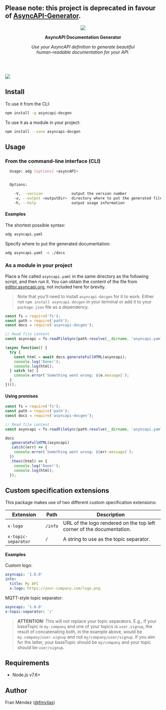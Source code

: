 ## Please note: this project is deprecated in favour of [AsyncAPI-Generator](https://github.com/asyncapi/generator).

<p align="center"><img src="logo.png"></p>
<p align="center">
  <strong>AsyncAPI Documentation Generator</strong>
</p>
<p align="center">
  <em>Use your AsyncAPI definition to generate beautiful<br>human-readable documentation for your API.</em>
</p>
<br><br>

![](screenshot.png)

## Install

To use it from the CLI:

```bash
npm install -g asyncapi-docgen
```

To use it as a module in your project:

```bash
npm install --save asyncapi-docgen
```

## Usage

### From the command-line interface (CLI)

```bash
  Usage: adg [options] <asyncAPI>


  Options:

    -V, --version             output the version number
    -o, --output <outputDir>  directory where to put the generated files (defaults to current directory)
    -h, --help                output usage information
```

#### Examples

The shortest possible syntax:
```bash
adg asyncapi.yaml
```

Specify where to put the generated documentation:
```bash
adg asyncapi.yaml -o ./docs
```

### As a module in your project

Place a file called `asyncapi.yaml` in the same directory as the following script, and then run it. You can obtain the content of the file from [editor.asyncapi.org](https://editor.asyncapi.org), not included here for brevity.

> Note that you'll need to install `asyncapi-docgen` for it to work. Either run `npm install asyncapi-docgen` in your terminal or add it to your `package.json` file as a dependency.

```js
const fs = require('fs');
const path = require('path');
const docs = require('asyncapi-docgen');

// Read file content
const asyncapi = fs.readFileSync(path.resolve(__dirname, 'asyncapi.yaml'), 'utf8');

(async function() {
  try {
    const html = await docs.generateFullHTML(asyncapi);
    console.log('Done!');
    console.log(html);
  } catch (e) {
    console.error(`Something went wrong: ${e.message}`);
  }
})();
```

#### Using promises

```js
const fs = require('fs');
const path = require('path');
const docs = require('asyncapi-docgen');

// Read file content
const asyncapi = fs.readFileSync(path.resolve(__dirname, 'asyncapi.yaml'), 'utf8');

docs
  .generateFullHTML(asyncapi)
  .catch((err) => {
    console.error(`Something went wrong: ${err.message}`);
  })
  .then((html) => {
    console.log('Done!');
    console.log(html);
  });
```

## Custom specification extensions

This package makes use of two different custom specification extensions:

|Extension|Path|Description|
|---------|----|-----------|
|`x-logo`|`/info`|URL of the logo rendered on the top left corner of the documentation.|
|`x-topic-separator`|`/`|A string to use as the topic separator.|

#### Examples

Custom logo:

```yaml
asyncapi: '1.0.0'
info:
  title: My API
  x-logo: https://your-company.com/logo.png
```

MQTT-style topic separator:

```yaml
asyncapi: '1.0.0'
x-topic-separator: '/'
```

> **ATTENTION:** This will not replace your topic separators. E.g., if your baseTopic is `my.company` and one of your topics is `user.signup`, the result of concatenating both, in the example above, would be `my.company/user.signup` and not `my/company/user/signup`. If you aim for the latter, your baseTopic should be `my/company` and your topic should be `user/signup`.

## Requirements

* Node.js v7.6+

## Author

Fran Méndez ([@fmvilas](http://twitter.com/fmvilas))
